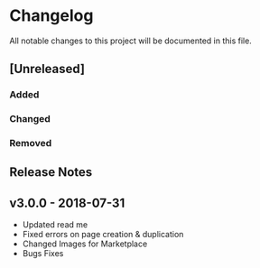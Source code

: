 # Changelog
All notable changes to this project will be documented in this file.  

## [Unreleased]  
### Added  
 
### Changed  

### Removed

## Release Notes
## v3.0.0 - 2018-07-31
* Updated read me
* Fixed errors on page creation & duplication
* Changed Images for Marketplace
* Bugs Fixes
